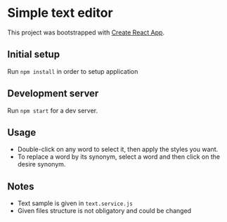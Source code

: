 # Simple text editor
This project was bootstrapped with [Create React App](https://github.com/facebookincubator/create-react-app).

## Initial setup
Run `npm install` in order to setup application

## Development server
Run `npm start` for a dev server.

## Usage
+ Double-click on any word to select it, then apply the styles you want.
+ To replace a word by its synonym, select a word and then click on the desire synonym.

## Notes
+ Text sample is given in `text.service.js`
+ Given files structure is not obligatory and could be changed
